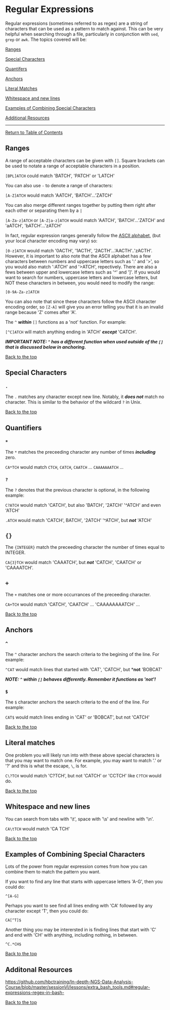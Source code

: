 # Regular Expressions

Regular expressions (sometimes referred to as regex) are a string of characters that can be used as a pattern to match against. This can be very helpful when searching through a file, particularly in conjunction with `sed`, `grep` or `awk`. The topics covered will be:

[Ranges](regular_expressions.md#ranges)

[Special Characters](regular_expressions.md#special-characters)

[Quantifers](regular_expressions.md#quantifers)

[Anchors](regular_expressions.md#anchors)

[Literal Matches](regular_expressions.md#literal-matches)

[Whitespace and new lines](regular_expressions.md#whitespace-and-new-lines)

[Examples of Combining Special Characters](regular_expressions.md#examples-of-combining-special-characters)

[Additional Resources](regular_expressions.md#additional-resources)

---

[Return to Table of Contents](toc.md)

## Ranges

A range of acceptable characters can be given with `[]`. Square brackets can be used to notate a range of acceptable characters in a position.

`[BPL]ATCH` could match 'BATCH', 'PATCH' or 'LATCH'

You can also use `-` to denote a range of characters:

`[A-Z]ATCH` would match 'AATCH', 'BATCH'...'ZATCH'

You can also merge different ranges together by putting them right after each other or separating them by a `|`

`[A-Za-z]ATCH` or `[A-Z|a-z]ATCH` would match 'AATCH', 'BATCH'...'ZATCH' and 'aATCH', 'bATCH'...'zATCH'

In fact, regular expression ranges generally follow the [ASCII alphabet](https://en.wikipedia.org/wiki/ASCII), (but your local character encoding may vary) so:

`[0-z]ATCH` would match '0ACTH', '1ACTH', '2ACTH'...'AACTH'..'zACTH'. However, it is important to also note that the ASCII alphabet has a few characters between numbers and uppercase letters such as ':' and '>', so you would also match ':ATCH' and '>ATCH', repectively. There are also a fews between upper and lowercase letters such as '^' and ']'. If you would want to search for numbers, uppercase letters and lowercase letters, but NOT these characters in between, you would need to modify the range:

`[0-9A-Za-z]ATCH`

You can also note that since these characters follow the ASCII character encoding order, so `[Z-A]` will give you an error telling you that it is an invalid range because 'Z' comes after 'A'.

The `^` ***within*** `[]` functions as a 'not' function. For example:

`[^C]ATCH` will match anything ending in 'ATCH' ***except*** 'CATCH'.

***IMPORTANT NOTE: `^` has a different function when used outside of the `[]` that is discussed below in anchoring.***

[Back to the top](regular_expressions.md#regular-expressions)

## Special Characters

### `.`

The `.` matches any character except new line. Notably, it ***does not*** match no character. This is similar to the behavior of the wildcard `?` in Unix.

[Back to the top](regular_expressions.md#regular_expressions)

## Quantifiers

### `*`

The `*` matches the preceeding character any number of times ***including*** zero.

`CA*TCH` would match `CTCH`, `CATCH`, `CAATCH` ... `CAAAAAAATCH` ...

### `?`

The `?` denotes that the previous character is optional, in the following example:

`C?ATCH` would match 'CATCH', but also 'BATCH', '2ATCH' '^ATCH' and even 'ATCH'

`.ATCH` would match 'CATCH', BATCH', '2ATCH' '^ATCH', but ***not*** 'ATCH'

## `{}`

The `{INTEGER}` match the preceeding character the number of times equal to INTEGER.

`CA{3}TCH` would match 'CAAATCH', but ***not*** 'CATCH', 'CAATCH' or 'CAAAATCH'.

## `+`

The `+` matches one or more occurrances of the preceeding character.

`CA+TCH` would match 'CATCH', 'CAATCH' ... 'CAAAAAAAATCH' ...

[Back to the top](regular_expressions.md#regular_expressions)

## Anchors

### `^`

The `^` character anchors the search criteria to the begining of the line. For example:

`^CAT` would match lines that started with 'CAT', 'CATCH', but ***not** 'BOBCAT'

***NOTE: `^` within `[]` behaves differently. Remember it functions as 'not'!***

### `$`

The `$` character anchors the search criteria to the end of the line. For example:

`CAT$` would match lines ending in 'CAT' or 'BOBCAT', but not 'CATCH'

[Back to the top](regular_expressions.md#regular_expressions)

## Literal matches

One problem you will likely run into with these above special characters is that you may want to match one. For example, you may want to match '.' or '?' and this is what the escape, `\`, is for. 

`C\?TCH` would match 'C?TCH', but not 'CATCH' or 'CCTCH' like `C?TCH` would do.

[Back to the top](regular_expressions.md#regular_expressions)

## Whitespace and new lines

You can search from tabs with '\t', space with '\s' and newline with '\n'. 

`CA\tTCH` would match 'CA TCH'

[Back to the top](regular_expressions.md#regular_expressions)

## Examples of Combining Special Characters

Lots of the power from regular expression comes from how you can combine them to match the pattern you want.

If you want to find any line that starts with uppercase letters 'A-G', then you could do:

`^[A-G]`

Perhaps you want to see find all lines ending with 'CA' followed by any character except 'T', then you could do:

`CA[^T]$`

Another thing you may be interersted in is finding lines that start with 'C' and end with 'CH' with anything, including nothing, in between.

`^C.*CH$`

[Back to the top](regular_expressions.md#regular_expressions)

## Additonal Resources

https://github.com/hbctraining/In-depth-NGS-Data-Analysis-Course/blob/master/sessionVI/lessons/extra_bash_tools.md#regular-expressions-regex-in-bash-

[Back to the top](regular_expressions.md#regular_expressions)
